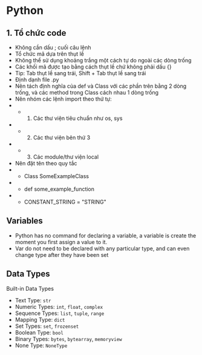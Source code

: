 # Python

## 1. Tổ chức code
- Không cần dấu ; cuối câu lệnh
- Tổ chức mã dựa trên thụt lề
- Không thể sử dụng khoảng trắng một cách tự do ngoài các dòng trống
- Các khối mã được tạo bằng cách thụt lề chứ không phải dấu {}
- Tip: Tab thụt lề sang trái, Shift + Tab thụt lề sang trái
- Định dạnh file .py
- Nên tách định nghĩa của def và Class với các phần trên bằng 2 dòng trống, và các method trong Class cách nhau 1 dòng trống
- Nên nhóm các lệnh import theo thứ tự:
- - 1. Các thư viện tiêu chuẩn như os, sys
- - 2. Các thư viện bên thứ 3
- - 3. Các module/thư viện local
- Nên đặt tên theo quy tắc
- - Class SomeExampleClass
- - def some_example_function
- - CONSTANT_STRING = "STRING"

## Variables
- Python has no command for declaring a variable, a variable is create the moment you first assign a value to it.
- Var do not need to be declared with any particular type, and can even change type after they have been set

## Data Types
Built-in Data Types
- Text Type: `str`
- Numeric Types: `int`, `float`, `complex`
- Sequence Types: `list`, `tuple`, `range`
- Mapping Type: `dict`
- Set Types: `set`, `frozenset`
- Boolean Type:	`bool`
- Binary Types:	`bytes`, `bytearray`, `memoryview`
- None Type: `NoneType`